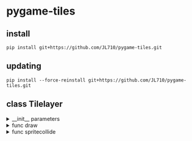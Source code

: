 # pygame-tiles

## install
```
pip install git+https://github.com/JL710/pygame-tiles.git
```

## updating
```
pip install --force-reinstall git+https://github.com/JL710/pygame-tiles.git
```

## class Tilelayer
<details>
  <summary>__init__ parameters</summary>
parameters: 

`
images_path: str, tile_width: int, tile_height: int, tile_placing: list
`
### images_path
Path to the directory within all of the tile images.
> Note: the name of the images should be numbers

### tile_placing
A list that shows how the tiles are organised. \
Example:
```python
tile_placing = [
    "0   0   0",
    " 000 000 ",
    "  00 00  ",
    "   0 0   ",
    "    0    ",
    "0   0   0",
    "000000000"]
```
Empty spots are spaces, tiles begin with 0 --> image numbers.

</details>

<details>
    <summary>func draw</summary>
parameters:

`
display, x, y
`

</details>

<details>
    <summary>func spritecollide</summary>
parameters:

`
sprite_group, img_id: str
`

Returns True if sprite in sprite_group collides with tile that owns the img_id.

</details>
